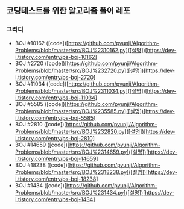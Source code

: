 ## 코딩테스트를 위한 알고리즘 풀이 레포
### 그리디
- BOJ #10162    ([code])[https://github.com/pyunji/Algorithm-Problems/blob/master/src/BOJ%2310162.py]([설명])[https://dev-i.tistory.com/entry/ps-boj-10162]
- BOJ #2720     ([code])[https://github.com/pyunji/Algorithm-Problems/blob/master/src/BOJ%232720.py]([설명])[https://dev-i.tistory.com/entry/ps-boj-2720]
- BOJ #11034    ([code])[https://github.com/pyunji/Algorithm-Problems/blob/master/src/BOJ%2311034.py]([설명])[https://dev-i.tistory.com/entry/ps-boj-11034]
- BOJ #5585     ([code])[https://github.com/pyunji/Algorithm-Problems/blob/master/src/BOJ%235585.py]([설명])[https://dev-i.tistory.com/entry/ps-boj-5585]
- BOJ #2810     ([code])[https://github.com/pyunji/Algorithm-Problems/blob/master/src/BOJ%232820.py]([설명])[https://dev-i.tistory.com/entry/ps-boj-2810]
- BOJ #14659    ([code])[https://github.com/pyunji/Algorithm-Problems/blob/master/src/BOJ%2314659.py]([설명])[https://dev-i.tistory.com/entry/ps-boj-14659]
- BOJ #18238    ([code])[https://github.com/pyunji/Algorithm-Problems/blob/master/src/BOJ%2318238.py]([설명])[https://dev-i.tistory.com/entry/ps-boj-18238]
- BOJ #1434     ([code])[https://github.com/pyunji/Algorithm-Problems/blob/master/src/BOJ%231434.py]([설명])[https://dev-i.tistory.com/entry/ps-boj-1434]